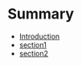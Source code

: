 # Summary

* [Introduction](README.md)
* [section1](content/section1.md)
* [section2](section2.md)

